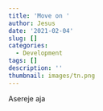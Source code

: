```yaml
---
title: 'Move on '
author: Jesus
date: '2021-02-04'
slug: []
categories:
  - Development
tags: []
description: ''
thumbnail: images/tn.png
---
```


Asereje aja 